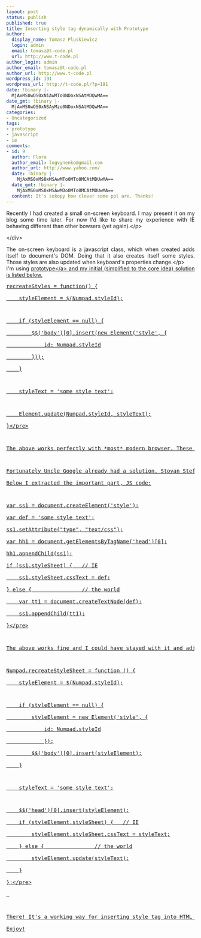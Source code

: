```yaml
---
layout: post
status: publish
published: true
title: Inserting style tag dynamically with Prototype
author:
  display_name: Tomasz Pluskiewicz
  login: admin
  email: tomasz@t-code.pl
  url: http://www.t-code.pl
author_login: admin
author_email: tomasz@t-code.pl
author_url: http://www.t-code.pl
wordpress_id: 191
wordpress_url: http://t-code.pl/?p=191
date: !binary |-
  MjAxMS0wOS0xNiAwMTo0NDoxNSAtMDQwMA==
date_gmt: !binary |-
  MjAxMS0wOS0xNSAyMzo0NDoxNSAtMDQwMA==
categories:
- Uncategorized
tags:
- prototype
- javascript
- ie
comments:
- id: 9
  author: Flora
  author_email: logvynenko@gmail.com
  author_url: http://www.yahoo.com/
  date: !binary |-
    MjAxMS0xMS0xMSAwMTo0MTo0MCAtMDUwMA==
  date_gmt: !binary |-
    MjAxMS0xMS0xMSAwMDo0MTo0MCAtMDUwMA==
  content: It's sokopy how clever some ppl are. Thanks!
---
```

<p><!--:pl--></p>
<div>
<p style="text-align: justify;">Recently I had created a small on-screen keyboard. I may present it on my blog some time later. For now I'd like to share my experience with IE behaving different than other bowsers (yet again).<&#47;p></p>
<p><&#47;div></p>
<p style="text-align: justify;">The on-screen keyboard is a javascript class, which when created adds itself to document's DOM. Doing that it also creates itself some styles. Those styles are also updated when keyboard's properties change.<&#47;p><br />
I'm using <a title="Prototype Javascript framework" href="http:&#47;&#47;www.prototypejs.org&#47;" target="_blank">prototype<&#47;a> and my initial (simplified to the core idea) solution is listed below.</p>
<pre class="brush: javascript; gutter: true">recreateStyles = function() {<br />
    styleElement = $(Numpad.styleId);</p>
<p>    if (styleElement == null) {<br />
        $$(&#039;body&#039;)[0].insert(new Element(&#039;style&#039;, {<br />
            id: Numpad.styleId<br />
        }));<br />
    }</p>
<p>    styleText = &#039;some style text&#039;;</p>
<p>    Element.update(Numpad.styleId, styleText);<br />
}<&#47;pre></p>
<p style="text-align: justify;">The above works perfectly with *most* modern browser. These include Chrome, Firefox and IE9. Unfortunately a fairly modern browser, which is IE8 refuses to add this style tag to the document. Not to mention IE6 ;)<&#47;p></p>
<p style="text-align: justify;">Fortunately Uncle Google already had a solution.&nbsp;Stoyan Stefanov posted at his blog a solution for this problem and also a way to insert script tag dynamically. His post can be found here:&nbsp;<a title="Dynamic SCRIPT and STYLE elements in IE" href="http:&#47;&#47;www.phpied.com&#47;dynamic-script-and-style-elements-in-ie&#47;">http:&#47;&#47;www.phpied.com&#47;dynamic-script-and-style-elements-in-ie&#47;<&#47;a>.<&#47;p><br />
Below I extracted the important part, JS code:</p>
<pre class="brush: javascript; gutter: true">var ss1 = document.createElement(&#039;style&#039;);<br />
var def = &#039;some style text&#039;;<br />
ss1.setAttribute("type", "text&#47;css");<br />
var hh1 = document.getElementsByTagName(&#039;head&#039;)[0];<br />
hh1.appendChild(ss1);<br />
if (ss1.styleSheet) {   &#47;&#47; IE<br />
    ss1.styleSheet.cssText = def;<br />
} else {                &#47;&#47; the world<br />
    var tt1 = document.createTextNode(def);<br />
    ss1.appendChild(tt1);<br />
}<&#47;pre></p>
<p style="text-align: justify;">The above works fine and I could have stayed with it and adjusted my code accordingly, but as I mentioned before, I'm using prototype so I made the above utilize it:<&#47;p></p>
<pre class="brush: javascript; gutter: true">Numpad.recreateStyleSheet = function () {<br />
    styleElement = $(Numpad.styleId);</p>
<p>    if (styleElement == null) {<br />
        styleElement = new Element(&#039;style&#039;, {<br />
            id: Numpad.styleId<br />
            });<br />
        $$(&#039;body&#039;)[0].insert(styleElement);<br />
    }</p>
<p>    styleText = &#039;some style text&#039;;</p>
<p>    $$(&#039;head&#039;)[0].insert(styleElement);<br />
    if (styleElement.styleSheet) {   &#47;&#47; IE<br />
        styleElement.styleSheet.cssText = styleText;<br />
    } else {                &#47;&#47; the world<br />
        styleElement.update(styleText);<br />
    }<br />
};<&#47;pre><br />
&nbsp;</p>
<p style="text-align: justify;">There! It's a working way for inserting style tag into HTML document's <head> (possibly anywhere), which works in IE8. I also tested it in recent versions of Opera and Chrome and Firefox 3.6.<&#47;p><br />
Enjoy!<!--:--></p>
